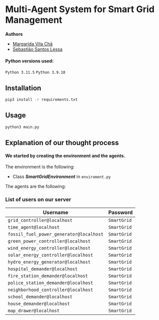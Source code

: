 # Multi-Agent System for Smart Grid Management

**Authors**
- [Margarida Vila Chã](https://github.com/margaridavc/)
- [Sebastião Santos Lessa](https://github.com/seblessa/)

#### Python versions used:

`Python 3.11.5`
`Python 3.9.18`

## Installation

```bash
pip3 install -r requirements.txt
```

## Usage

```bash
python3 main.py
```

## Explanation of our thought process

#### We started by creating the environment and the agents.

The environment is the following:

- Class _**SmartGridEnvironment**_ in `enviroment.py`


The agents are the following:

### List of users on our server


| Username                                | Password    |
|-----------------------------------------|-------------|
| `grid_controller@localhost`             | `SmartGrid` |
| `time_agent@localhost`                  | `SmartGrid` |
| `fossil_fuel_power_generator@localhost` | `SmartGrid` |
| `green_power_controller@localhost`      | `SmartGrid` |
| `wind_energy_controller@localhost`      | `SmartGrid` |
| `solar_energy_controller@localhost`     | `SmartGrid` |
| `hydro_energy_generator@localhost`      | `SmartGrid` |
| `hospital_demander@localhost`           | `SmartGrid` |
| `fire_station_demander@localhost`       | `SmartGrid` |
| `police_station_demander@localhost`     | `SmartGrid` |
| `neighborhood_controller@localhost`     | `SmartGrid` |
| `school_demander@localhost`             | `SmartGrid` |
| `house_demander@localhost`              | `SmartGrid` |
| `map_drawer@localhost`                  | `SmartGrid` |
